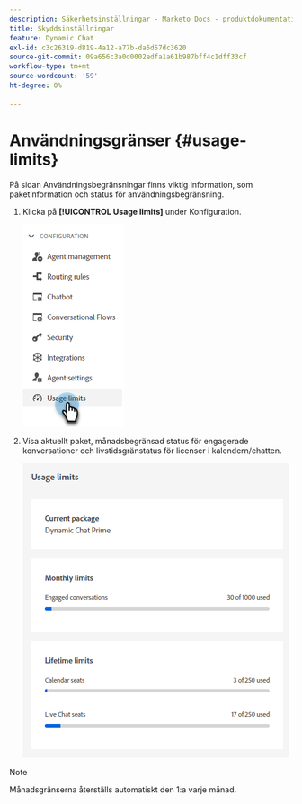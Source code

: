 ```yaml
---
description: Säkerhetsinställningar - Marketo Docs - produktdokumentation
title: Skyddsinställningar
feature: Dynamic Chat
exl-id: c3c26319-d819-4a12-a77b-da5d57dc3620
source-git-commit: 09a656c3a0d0002edfa1a61b987bff4c1dff33cf
workflow-type: tm+mt
source-wordcount: '59'
ht-degree: 0%

---
```


# Användningsgränser {#usage-limits}

På sidan Användningsbegränsningar finns viktig information, som paketinformation och status för användningsbegränsning.

1. Klicka på **[!UICONTROL Usage limits]** under Konfiguration.

   ![](assets/usage-limits-1.png)

1. Visa aktuellt paket, månadsbegränsad status för engagerade konversationer och livstidsgränstatus för licenser i kalendern/chatten.

   ![](assets/usage-limits-2.png)

>[!NOTE]
>
>Månadsgränserna återställs automatiskt den 1:a varje månad.
